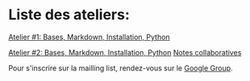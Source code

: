 Liste des ateliers:
===================

[Atelier #1: Bases, Markdown, Installation, Python](https://github.com/HackYourPhd/ateliers-open-geek/blob/master/Atelier%231.md)

[Atelier #2: Bases, Markdown, Installation, Python](https://github.com/HackYourPhd/ateliers-open-geek/blob/master/Atelier%232.md)
[Notes collaboratives](https://github.com/HackYourPhd/ateliers-open-geek/blob/master/Atelier%232_Notes.md)

Pour s'inscrire sur la mailling list, rendez-vous sur le [Google Group](https://groups.google.com/forum/#!forum/open-geek).
